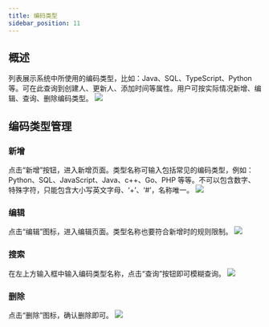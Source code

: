 ```yaml
---
title: 编码类型
sidebar_position: 11
---
```


## 概述

列表展示系统中所使用的编码类型，比如：Java、SQL、TypeScript、Python 等。可在此查询到创建人、更新人、添加时间等属性。用户可按实际情况新增、编辑、查询、删除编码类型。
[![](https://uniplore-docs.oss-cn-chengdu.aliyuncs.com/datastudio/data-service/language-type/index.png)](https://uniplore-docs.oss-cn-chengdu.aliyuncs.com/datastudio/data-service/language-type/index.png)

## 编码类型管理

### 新增

点击“新增”按钮，进入新增页面。类型名称可输入包括常见的编码类型，例如：Python、SQL、JavaScript、Java、c++、Go、PHP 等等。不可以包含数字、特殊字符，只能包含大小写英文字母、‘+’、‘#’，名称唯一。
[![](https://uniplore-docs.oss-cn-chengdu.aliyuncs.com/datastudio/data-service/language-type/add.png)](https://uniplore-docs.oss-cn-chengdu.aliyuncs.com/datastudio/data-service/language-type/add.png)

### 编辑

点击“编辑”图标，进入编辑页面。类型名称也要符合新增时的规则限制。
[![](https://uniplore-docs.oss-cn-chengdu.aliyuncs.com/datastudio/data-service/language-type/edit.png)](https://uniplore-docs.oss-cn-chengdu.aliyuncs.com/datastudio/data-service/language-type/edit.png)

### 搜索

在左上方输入框中输入编码类型名称，点击“查询”按钮即可模糊查询。
[![](https://uniplore-docs.oss-cn-chengdu.aliyuncs.com/datastudio/data-service/language-type/search.png)](https://uniplore-docs.oss-cn-chengdu.aliyuncs.com/datastudio/data-service/language-type/search.png)

### 删除

点击“删除”图标，确认删除即可。
[![](https://uniplore-docs.oss-cn-chengdu.aliyuncs.com/datastudio/data-service/language-type/delete.png)](https://uniplore-docs.oss-cn-chengdu.aliyuncs.com/datastudio/data-service/language-type/delete.png)
